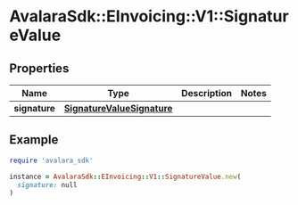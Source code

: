 # AvalaraSdk::EInvoicing::V1::SignatureValue

## Properties

| Name | Type | Description | Notes |
| ---- | ---- | ----------- | ----- |
| **signature** | [**SignatureValueSignature**](SignatureValueSignature.md) |  |  |

## Example

```ruby
require 'avalara_sdk'

instance = AvalaraSdk::EInvoicing::V1::SignatureValue.new(
  signature: null
)
```

